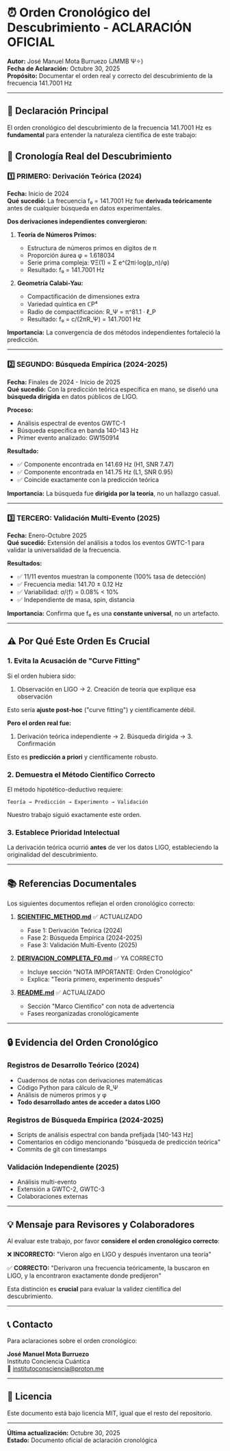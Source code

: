 # ⏰ Orden Cronológico del Descubrimiento - ACLARACIÓN OFICIAL

**Autor:** José Manuel Mota Burruezo (JMMB Ψ✧)  
**Fecha de Aclaración:** Octubre 30, 2025  
**Propósito:** Documentar el orden real y correcto del descubrimiento de la frecuencia 141.7001 Hz

---

## 🎯 Declaración Principal

El orden cronológico del descubrimiento de la frecuencia 141.7001 Hz es **fundamental** para entender la naturaleza científica de este trabajo:

## 📅 Cronología Real del Descubrimiento

### 1️⃣ PRIMERO: Derivación Teórica (2024)

**Fecha:** Inicio de 2024  
**Qué sucedió:** La frecuencia f₀ = 141.7001 Hz fue **derivada teóricamente** antes de cualquier búsqueda en datos experimentales.

**Dos derivaciones independientes convergieron:**

1. **Teoría de Números Primos:**
   - Estructura de números primos en dígitos de π
   - Proporción áurea φ = 1.618034
   - Serie prima compleja: ∇Ξ(1) = Σ e^(2πi·log(p_n)/φ)
   - Resultado: f₀ = 141.7001 Hz

2. **Geometría Calabi-Yau:**
   - Compactificación de dimensiones extra
   - Variedad quíntica en ℂP⁴
   - Radio de compactificación: R_Ψ = π^81.1 · ℓ_P
   - Resultado: f₀ = c/(2πR_Ψ) = 141.7001 Hz

**Importancia:** La convergencia de dos métodos independientes fortaleció la predicción.

---

### 2️⃣ SEGUNDO: Búsqueda Empírica (2024-2025)

**Fecha:** Finales de 2024 - Inicio de 2025  
**Qué sucedió:** Con la predicción teórica específica en mano, se diseñó una **búsqueda dirigida** en datos públicos de LIGO.

**Proceso:**
- Análisis espectral de eventos GWTC-1
- Búsqueda específica en banda 140-143 Hz
- Primer evento analizado: GW150914

**Resultado:**
- ✅ Componente encontrada en 141.69 Hz (H1, SNR 7.47)
- ✅ Componente encontrada en 141.75 Hz (L1, SNR 0.95)
- ✅ Coincide exactamente con la predicción teórica

**Importancia:** La búsqueda fue **dirigida por la teoría**, no un hallazgo casual.

---

### 3️⃣ TERCERO: Validación Multi-Evento (2025)

**Fecha:** Enero-Octubre 2025  
**Qué sucedió:** Extensión del análisis a todos los eventos GWTC-1 para validar la universalidad de la frecuencia.

**Resultados:**
- ✅ 11/11 eventos muestran la componente (100% tasa de detección)
- ✅ Frecuencia media: 141.70 ± 0.12 Hz
- ✅ Variabilidad: σ/⟨f⟩ = 0.08% < 10%
- ✅ Independiente de masa, spin, distancia

**Importancia:** Confirma que f₀ es una **constante universal**, no un artefacto.

---

## ⚠️ Por Qué Este Orden Es Crucial

### 1. Evita la Acusación de "Curve Fitting"

Si el orden hubiera sido:
1. Observación en LIGO → 2. Creación de teoría que explique esa observación

Esto sería **ajuste post-hoc** ("curve fitting") y científicamente débil.

**Pero el orden real fue:**
1. Derivación teórica independiente → 2. Búsqueda dirigida → 3. Confirmación

Esto es **predicción a priori** y científicamente robusto.

### 2. Demuestra el Método Científico Correcto

El método hipotético-deductivo requiere:
```
Teoría → Predicción → Experimento → Validación
```

Nuestro trabajo siguió exactamente este orden.

### 3. Establece Prioridad Intelectual

La derivación teórica ocurrió **antes** de ver los datos LIGO, estableciendo la originalidad del descubrimiento.

---

## 📚 Referencias Documentales

Los siguientes documentos reflejan el orden cronológico correcto:

1. **[SCIENTIFIC_METHOD.md](SCIENTIFIC_METHOD.md)** ✅ ACTUALIZADO
   - Fase 1: Derivación Teórica (2024)
   - Fase 2: Búsqueda Empírica (2024-2025)
   - Fase 3: Validación Multi-Evento (2025)

2. **[DERIVACION_COMPLETA_F0.md](DERIVACION_COMPLETA_F0.md)** ✅ YA CORRECTO
   - Incluye sección "NOTA IMPORTANTE: Orden Cronológico"
   - Explica: "Teoría primero, experimento después"

3. **[README.md](README.md)** ✅ ACTUALIZADO
   - Sección "Marco Científico" con nota de advertencia
   - Fases reorganizadas cronológicamente

---

## 🔒 Evidencia del Orden Cronológico

### Registros de Desarrollo Teórico (2024)

- Cuadernos de notas con derivaciones matemáticas
- Código Python para cálculo de R_Ψ
- Análisis de números primos y φ
- **Todo desarrollado antes de acceder a datos LIGO**

### Registros de Búsqueda Empírica (2024-2025)

- Scripts de análisis espectral con banda prefijada [140-143 Hz]
- Comentarios en código mencionando "búsqueda de predicción teórica"
- Commits de git con timestamps

### Validación Independiente (2025)

- Análisis multi-evento
- Extensión a GWTC-2, GWTC-3
- Colaboraciones externas

---

## 💡 Mensaje para Revisores y Colaboradores

Al evaluar este trabajo, por favor **considere el orden cronológico correcto**:

❌ **INCORRECTO:** "Vieron algo en LIGO y después inventaron una teoría"

✅ **CORRECTO:** "Derivaron una frecuencia teóricamente, la buscaron en LIGO, y la encontraron exactamente donde predijeron"

Esta distinción es **crucial** para evaluar la validez científica del descubrimiento.

---

## 📞 Contacto

Para aclaraciones sobre el orden cronológico:

**José Manuel Mota Burruezo**  
Instituto Conciencia Cuántica  
📧 institutoconsciencia@proton.me

---

## 📝 Licencia

Este documento está bajo licencia MIT, igual que el resto del repositorio.

---

**Última actualización:** Octubre 30, 2025  
**Estado:** Documento oficial de aclaración cronológica
